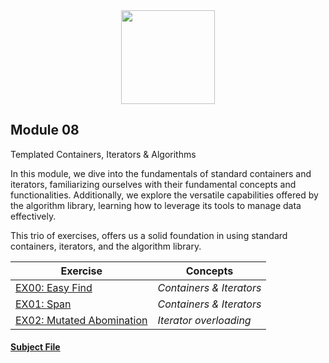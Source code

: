 <div align=center>
    <img src="https://cdn.jsdelivr.net/gh/devicons/devicon/icons/cplusplus/cplusplus-original.svg" width="150" height="150" />
</div>


## Module 08
Templated Containers, Iterators & Algorithms  

In this module, we dive into the fundamentals of standard containers and iterators, familiarizing ourselves with their fundamental concepts and functionalities. Additionally, we explore the versatile capabilities offered by the algorithm library, learning how to leverage its tools to manage data effectively.  

This trio of exercises, offers us a solid foundation in using standard containers, iterators, and the algorithm library.

| Exercise                                       | Concepts                       |
| -----------------------------------------------| ------------------------------- |
| [EX00: Easy Find](https://github.com/arommers/CPP_Modules/blob/master/08/ex00/README.md) | *Containers & Iterators* |
| [EX01: Span](https://github.com/arommers/CPP_Modules/blob/master/08/ex01/README.md) | *Containers & Iterators* |
| [EX02: Mutated Abomination](https://github.com/arommers/CPP_Modules/blob/master/08/ex02/README.md) | *Iterator overloading* |

#### [Subject File](https://cdn.intra.42.fr/pdf/pdf/82550/en.subject.pdf)


